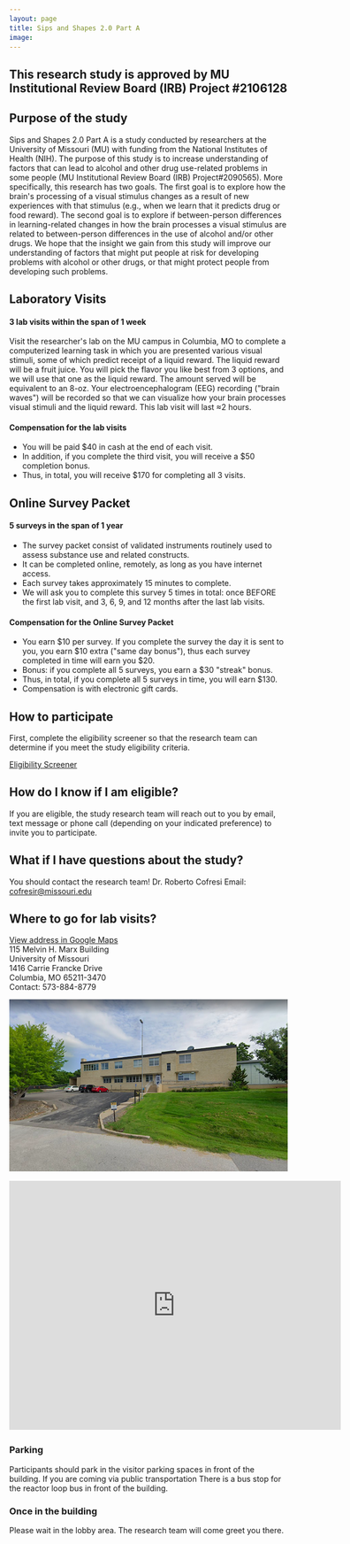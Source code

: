 ```yaml
---
layout: page
title: Sips and Shapes 2.0 Part A
image: 
---
```


<!--
<img src="/assets/images/04-05-23 SASS webpage infographic blocked.png" width="700"> -->

## This research study is approved by MU Institutional Review Board (IRB) Project #2106128

## Purpose of the study
Sips and Shapes 2.0 Part A is a study conducted by researchers at the University of Missouri (MU) with funding from the National Institutes of Health (NIH). The purpose of this study is to increase understanding of factors that can lead to alcohol and other drug use-related problems in some people (MU Institutional Review Board (IRB) Project#2090565).  More specifically, this research has two goals. The first goal is to explore how the brain's processing of a visual stimulus changes as a result of new experiences with that stimulus (e.g., when we learn that it predicts drug or food reward). The second goal is to explore if between-person differences in learning-related changes in how the brain processes a visual stimulus are related to between-person differences in the use of alcohol and/or other drugs. We hope that the insight we gain from this study will improve our understanding of factors that might put people at risk for developing problems with alcohol or other drugs, or that might protect people from developing such problems. 


## Laboratory Visits

#### 3 lab visits within the span of 1 week
Visit the researcher's lab on the MU campus in Columbia, MO to complete a computerized learning task in which you are presented various visual stimuli, some of which predict receipt of a liquid reward. The liquid reward will be a fruit juice. You will pick the flavor you like best from 3 options, and we will use that one as the liquid reward. The amount served will be equivalent to an 8-oz. Your electroencephalogram (EEG) recording ("brain waves") will be recorded so that we can visualize how your brain processes visual stimuli and the liquid reward. This lab visit will last ≈2 hours.  

#### Compensation for the lab visits
- You will be paid $40 in cash at the end of each visit.
- In addition, if you complete the third visit, you will receive a $50 completion bonus. 
- Thus, in total, you will receive $170 for completing all 3 visits. 
 
 

## Online Survey Packet

#### 5 surveys in the span of 1 year
- The survey packet consist of validated instruments routinely used to assess substance use and related constructs. 
- It can be completed online, remotely, as long as you have internet access.
- Each survey takes approximately 15 minutes to complete.
- We will ask you to complete this survey 5 times in total: once BEFORE the first lab visit, and 3, 6, 9, and 12 months after the last lab visits.

#### Compensation for the Online Survey Packet
- You earn $10 per survey. If you complete the survey the day it is sent to you, you earn $10 extra ("same day bonus"), thus each survey completed in time will earn you $20.
- Bonus: if you complete all 5 surveys, you earn a $30 "streak" bonus.
- Thus, in total, if you complete all 5 surveys in time, you will earn $130.
- Compensation is with electronic gift cards.


## How to participate
First, complete the eligibility screener so that the research team can determine if you meet the study eligibility criteria.  

<a href="#" class="button special">Eligibility Screener</a>

## How do I know if I am eligible?
If you are eligible, the study research team will reach out to you by email, text message or phone call (depending on your indicated preference) to invite you to participate.

## What if I have questions about the study?
You should contact the research team! 
Dr. Roberto Cofresi
Email: cofresir@missouri.edu


<a id="directions"></a>
## Where to go for lab visits?
[View address in Google Maps](https://goo.gl/maps/qyhsaqvywLMfFqir7)  
115 Melvin H. Marx Building  
University of Missouri  
1416 Carrie Francke Drive  
Columbia, MO 65211-3470  
Contact: 573-884-8779  

![University of Missouri MARX Building](/assets/images/marx_bldg.png)


<iframe src="https://www.google.com/maps/embed?pb=!1m18!1m12!1m3!1d3103.5607348885005!2d-92.34076848466007!3d38.9340164795651!2m3!1f0!2f0!3f0!3m2!1i1024!2i768!4f13.1!3m3!1m2!1s0x87dcb7b2693516e3%3A0xa01c979c4fa73e60!2sBrain%20Imaging%20Center%20University%20of%20Missouri!5e0!3m2!1sen!2sus!4v1648562985599!5m2!1sen!2sus" width="600" height="450" style="border:0;" allowfullscreen="" loading="lazy" referrerpolicy="no-referrer-when-downgrade"></iframe>


### Parking
Participants should park in the visitor parking spaces in front of the building.
If you are coming via public transportation
There is a bus stop for the reactor loop bus in front of the building.

### Once in the building
Please wait in the lobby area. The research team will come greet you there.


